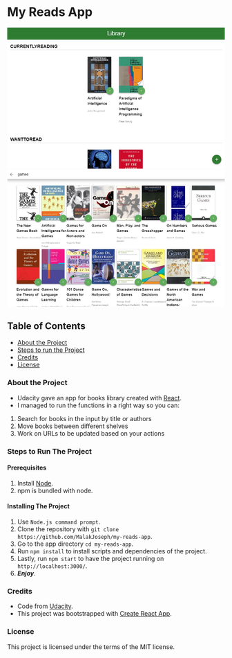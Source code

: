 # My Reads App

<img src="public/my-reads-app1.JPG" alt="Library Page Screenshot">
<img src="public/my-reads-app2.JPG" alt="Search Page Screenshot">

## Table of Contents

- [About the Project](#about-the-project)
- [Steps to run the Project](#steps-to-run-the-project)
- [Credits](#credits)
- [License](#license)

### About the Project

- Udacity gave an app for books library created with [React](https://reactjs.org/).
- I managed to run the functions in a right way so you can:

1. Search for books in the input by title or authors
2. Move books between different shelves
3. Work on URLs to be updated based on your actions

### Steps to Run The Project

#### Prerequisites

1. Install [Node](https://nodejs.org/en/).
2. npm is bundled with node.

#### Installing The Project

1. Use `Node.js command prompt`.
2. Clone the repository with `git clone https://github.com/MalakJoseph/my-reads-app`.
3. Go to the app directory `cd my-reads-app`.
4. Run `npm install` to install scripts and dependencies of the project.
5. Lastly, run `npm start` to have the project running on `http://localhost:3000/`.
6. **_Enjoy_**.

### Credits

- Code from [Udacity](https://github.com/udacity/reactnd-project-myreads-starter).
- This project was bootstrapped with [Create React App](https://github.com/facebook/create-react-app).

### License

This project is licensed under the terms of the MIT license.
